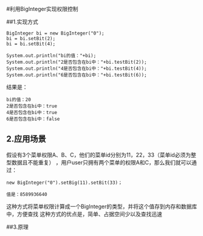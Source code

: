 #利用BigInteger实现权限控制


##1.实现方式


```
BigInteger bi = new BigInteger("0");
bi = bi.setBit(2);
bi = bi.setBit(4);

System.out.println("bi的值："+bi);
System.out.println("2是否包含在bi中："+bi.testBit(2));
System.out.println("4是否包含在bi中："+bi.testBit(4));
System.out.println("6是否包含在bi中："+bi.testBit(6));
```
结果是：
```
bi的值：20
2是否包含在bi中：true
4是否包含在bi中：true
6是否包含在bi中：false
```
## 2.应用场景
假设有3个菜单权限A、B、C，他们的菜单id分别为11，22，33（菜单id必须为整型数据且不能重复） ，用户user只拥有两个菜单的权限A和C，那么我们就可以通过：


```
new BigInteger("0").setBig(11).setBit(33)；

值是：8589936640
```
这种方式将菜单权限计算成一个BigInteger的类型，并将这个值存到内存和数据库中，方便查找
这种方式的优点是，简单、占据空间少以及查找迅速

##3.原理



